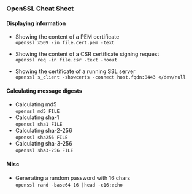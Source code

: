 ### OpenSSL Cheat Sheet

#### Displaying information
* Showing the content of a PEM certificate<br/>
  `openssl x509 -in file.cert.pem -text`
  
* Showing the content of a CSR certificate signing request<br/>
  `openssl req -in file.csr -text -noout`
  
* Showing the certificate of a running SSL server<br/>
  `openssl s_client -showcerts -connect host.fqdn:8443 </dev/null`

#### Calculating message digests
* Calculating md5<br/>
  `openssl md5 FILE`
* Calculating sha-1<br/>
  `openssl sha1 FILE`
* Calculating sha-2-256<br/>
  `openssl sha256 FILE`
* Calculating sha-3-256<br/>
  `openssl sha3-256 FILE`

#### Misc
* Generating a random password with 16 chars<br/>
  `openssl rand -base64 16 |head -c16;echo`
